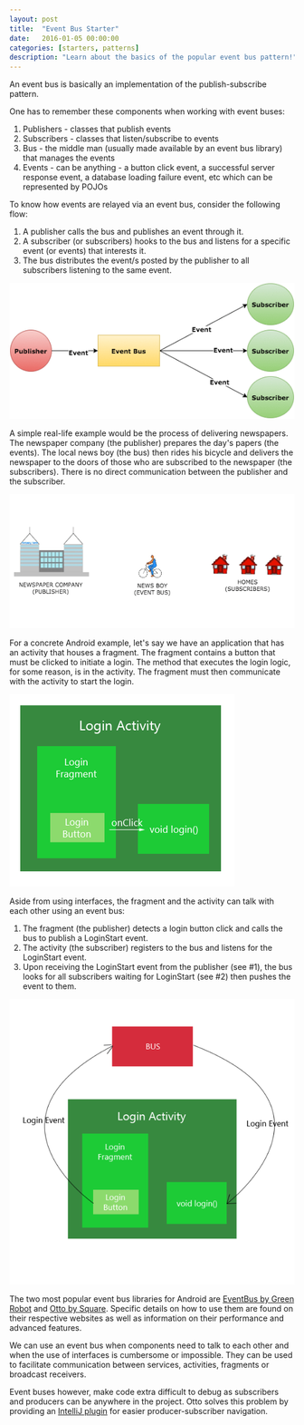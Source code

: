 ```yaml
---
layout: post
title:  "Event Bus Starter"
date:   2016-01-05 00:00:00
categories: [starters, patterns]
description: "Learn about the basics of the popular event bus pattern!"
---
```

An event bus is basically an implementation of the publish-subscribe pattern.

One has to remember these components when working with event buses:

1. Publishers - classes that publish events
2. Subscribers - classes that listen/subscribe to events
3. Bus - the middle man (usually made available by an event bus library) that manages the events
4. Events - can be anything - a button click event, a successful server response event, a database loading failure event, etc which can be represented by POJOs

To know how events are relayed via an event bus, consider the following flow:

1. A publisher calls the bus and publishes an event through it.
2. A subscriber (or subscribers) hooks to the bus and listens for a specific event (or events) that interests it.
3. The bus distributes the event/s posted by the publisher to all subscribers listening to the same event.

![Event Bus Event Flow](/images/eventbusflow.gif)

A simple real-life example would be the process of delivering newspapers. The newspaper company (the publisher) prepares the day's papers (the events). The local news boy (the bus) then rides his bicycle and delivers the newspaper to the doors of those who are subscribed to the newspaper (the subscribers). There is no direct communication between the publisher and the subscriber.

![Event Bus is like newspaper delivery](/images/eventbusnews.gif)

For a concrete Android example, let's say we have an application that has an activity that houses a fragment. The fragment contains a button that must be clicked to initiate a login. The method that executes the login logic, for some reason, is in the activity. The fragment must then communicate with the activity to start the login.

![Simple Android example without Event Bus](/images/eventbusandroidsamplenobus.png)

Aside from using interfaces, the fragment and the activity can talk with each other using an event bus:

1. The fragment (the publisher) detects a login button click and calls the bus to publish a LoginStart event.
2. The activity (the subscriber) registers to the bus and listens for the LoginStart event.
3. Upon receiving the LoginStart event from the publisher (see #1), the bus looks for all subscribers waiting for LoginStart (see #2) then pushes the event to them.

![Simple Android example with Event Bus](/images/eventbusandroidsamplewithbus.png)

The two most popular event bus libraries for Android are [EventBus by Green Robot](https://github.com/greenrobot/EventBus) and [Otto by Square](http://square.github.io/otto/). Specific details on how to use them are found on their respective websites as well as information on their performance and advanced features.

We can use an event bus when components need to talk to each other and when the use of interfaces is cumbersome or impossible. They can be used to facilitate communication between services, activities, fragments or broadcast receivers.

Event buses however, make code extra difficult to debug as subscribers and producers can be anywhere in the project. Otto solves this problem by providing an [IntelliJ plugin](https://github.com/square/otto-intellij-plugin) for easier producer-subscriber navigation.
